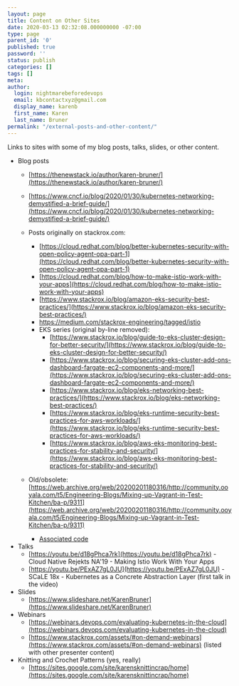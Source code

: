 ```yaml
---
layout: page
title: Content on Other Sites
date: 2020-03-13 02:32:08.000000000 -07:00
type: page
parent_id: '0'
published: true
password: ''
status: publish
categories: []
tags: []
meta:
author:
  login: nightmarebeforedevops
  email: kbcontactxyz@gmail.com
  display_name: karenb
  first_name: Karen
  last_name: Bruner
permalink: "/external-posts-and-other-content/"
---
```


Links to sites with some of my blog posts, talks, slides, or other content.


* Blog posts
  * [https://thenewstack.io/author/karen-bruner/](https://thenewstack.io/author/karen-bruner/)
  * [https://www.cncf.io/blog/2020/01/30/kubernetes-networking-demystified-a-brief-guide/](https://www.cncf.io/blog/2020/01/30/kubernetes-networking-demystified-a-brief-guide/)
  * Posts originally on stackrox.com:
    * [https://cloud.redhat.com/blog/better-kubernetes-security-with-open-policy-agent-opa-part-1](https://cloud.redhat.com/blog/better-kubernetes-security-with-open-policy-agent-opa-part-1)
    * [https://cloud.redhat.com/blog/how-to-make-istio-work-with-your-apps](https://cloud.redhat.com/blog/how-to-make-istio-work-with-your-apps)
    * [https://www.stackrox.io/blog/amazon-eks-security-best-practices/](https://www.stackrox.io/blog/amazon-eks-security-best-practices/)
    * <https://medium.com/stackrox-engineering/tagged/istio>
    * EKS series (original by-line removed):
      * [https://www.stackrox.io/blog/guide-to-eks-cluster-design-for-better-security/](https://www.stackrox.io/blog/guide-to-eks-cluster-design-for-better-security/)
      * [https://www.stackrox.io/blog/securing-eks-cluster-add-ons-dashboard-fargate-ec2-components-and-more/](https://www.stackrox.io/blog/securing-eks-cluster-add-ons-dashboard-fargate-ec2-components-and-more/)
      * [https://www.stackrox.io/blog/eks-networking-best-practices/](https://www.stackrox.io/blog/eks-networking-best-practices/)
      * [https://www.stackrox.io/blog/eks-runtime-security-best-practices-for-aws-workloads/](https://www.stackrox.io/blog/eks-runtime-security-best-practices-for-aws-workloads/)
      * [https://www.stackrox.io/blog/aws-eks-monitoring-best-practices-for-stability-and-security/](https://www.stackrox.io/blog/aws-eks-monitoring-best-practices-for-stability-and-security/)

  * Old/obsolete: [https://web.archive.org/web/20200201180316/http://community.ooyala.com/t5/Engineering-Blogs/Mixing-up-Vagrant-in-Test-Kitchen/ba-p/9311](https://web.archive.org/web/20200201180316/http://community.ooyala.com/t5/Engineering-Blogs/Mixing-up-Vagrant-in-Test-Kitchen/ba-p/9311)
    * [Associated code](https://github.com/ooyala/kitchen-vagrant-disks/)
* Talks
  * [https://youtu.be/d18gPhca7rk](https://youtu.be/d18gPhca7rk) - Cloud Native Rejekts NA'19 - Making Istio Work With Your Apps
  * [https://youtu.be/PExAZ7gL0JU](https://youtu.be/PExAZ7gL0JU) - SCaLE 18x - Kubernetes as a Concrete Abstraction Layer (first talk in the video)
* Slides
  * [https://www.slideshare.net/KarenBruner](https://www.slideshare.net/KarenBruner)
* Webinars
  * [https://webinars.devops.com/evaluating-kubernetes-in-the-cloud](https://webinars.devops.com/evaluating-kubernetes-in-the-cloud)
  * [https://www.stackrox.com/assets/#on-demand-webinars](https://www.stackrox.com/assets/#on-demand-webinars) (listed with other presenter content)
* Knitting and Crochet Patterns (yes, really)
  * [https://sites.google.com/site/karensknittincrap/home](https://sites.google.com/site/karensknittincrap/home)




